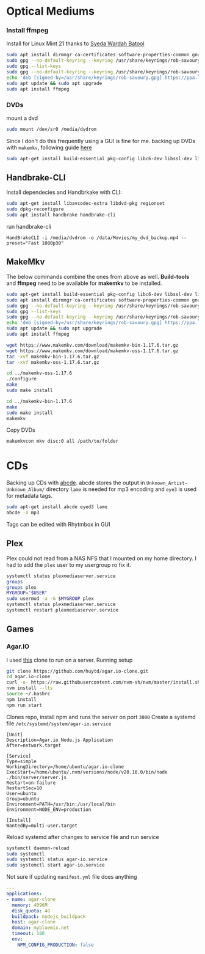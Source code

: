 # Optical Mediums
### Install ffmpeg
Install for Linux Mint 21 thanks to [Syeda Wardah Batool](https://linuxhint.com/install-ffmpeg-linux-mint-21/)
```bash
sudo apt install dirmngr ca-certificates software-properties-common gnupg gnupg2 apt-transport-https
sudo gpg --no-default-keyring --keyring /usr/share/keyrings/rob-savoury.gpg --keyserver keyserver.ubuntu.com --recv-keys E996735927E427A733BB653E374C7797FB006459
sudo gpg --list-keys
sudo gpg --no-default-keyring --keyring /usr/share/keyrings/rob-savoury.gpg --keyserver keyserver.ubuntu.com --recv-keys E996735927E427A733BB653E374C7797FB006459
echo 'deb [signed-by=/usr/share/keyrings/rob-savoury.gpg] https://ppa.launchpadcontent.net/savoury1/ffmpeg4/ubuntu jammy main' | sudo tee -a /etc/apt/sources.list.d/ffmpeg-4-rob-savoury.list
sudo apt update && sudo apt upgrade
sudo apt install ffmpeg
```
### DVDs
mount a dvd 
```bash
sudo mount /dev/sr0 /media/dvdrom
```
Since I don't do this frequently using a GUI is fine for me.
backing up DVDs with `makemkv`, following guide [here](https://forum.makemkv.com/forum/viewtopic.php?f=3&t=224)
```bash
sudo apt-get install build-essential pkg-config libc6-dev libssl-dev libexpat1-dev libavcodec-dev libgl1-mesa-dev qtbase5-dev zlib1g-dev
```

## Handbrake-CLI
Install dependecies and Handbrkake with CLI:
```bash
sudo apt-get install libavcodec-extra libdvd-pkg regionset
sudo dpkg-reconfigure 
sudo apt install handbrake handbrake-cli
```
run handbrake-cli
```
HandBrakeCLI -i /media/dvdrom -o /data/Movies/my_dvd_backup.mp4 --preset="Fast 1080p30"
```

## MakeMkv
The below commands combine the ones from above as well. __Build-tools__ and __ffmpeg__ need to be available for __makemkv__ to be installed.
```bash
sudo apt-get install build-essential pkg-config libc6-dev libssl-dev libexpat1-dev libavcodec-dev libgl1-mesa-dev qtbase5-dev zlib1g-dev
sudo apt install dirmngr ca-certificates software-properties-common gnupg gnupg2 apt-transport-https
sudo gpg --no-default-keyring --keyring /usr/share/keyrings/rob-savoury.gpg --keyserver keyserver.ubuntu.com --recv-keys E996735927E427A733BB653E374C7797FB006459
sudo gpg --list-keys
sudo gpg --no-default-keyring --keyring /usr/share/keyrings/rob-savoury.gpg --keyserver keyserver.ubuntu.com --recv-keys E996735927E427A733BB653E374C7797FB006459
echo 'deb [signed-by=/usr/share/keyrings/rob-savoury.gpg] https://ppa.launchpadcontent.net/savoury1/ffmpeg4/ubuntu jammy main' | sudo tee -a /etc/apt/sources.list.d/ffmpeg-4-rob-savoury.list
sudo apt update && sudo apt upgrade
sudo apt install ffmpeg

wget https://www.makemkv.com/download/makemkv-bin-1.17.6.tar.gz
wget https://www.makemkv.com/download/makemkv-oss-1.17.6.tar.gz
tar -xvf makemkv-bin-1.17.6.tar.gz
tar -xvf makemkv-oss-1.17.6.tar.gz

cd ../makemkv-oss-1.17.6
./configure
make
sudo make install

cd ../makemkv-bin-1.17.6
make
sudo make install
makemkv
```
Copy DVDs
```sh
makemkvcon mkv disc:0 all /path/to/folder
```
# CDs
Backing up CDs with [abcde](https://abcde.einval.com/wiki/).
abcde stores the output in `Unknown_Artist-Unknown_Album/` directory
`lame` is needed for mp3 encoding and `eye3` is used for metadata tags.
```sh
sudo apt-get install abcde eyed3 lame 
abcde -o mp3
```
Tags can be edited with Rhytmbox in GUI

## Plex  
Plex could not read from a NAS NFS that I mounted on my home directory. I had to add the 
`plex` user to my usergroup ro fix it.
```sh
systemctl status plexmediaserver.service
groups
groups plex
MYGROUP="$USER"
sudo usermod -a -G $MYGROUP plex
systemctl status plexmediaserver.service
systemctl restart plexmediaserver.service
```
## Games
### Agar.IO
I used [this](https://github.com/owenashurst/agar.io-clone) clone to run on a server.
Running setup
```sh
git clone https://github.com/huytd/agar.io-clone.git
cd agar.io-clone
curl -o- https://raw.githubusercontent.com/nvm-sh/nvm/master/install.sh | bash
nvm install --lts
source ~/.bashrc 
npm install
npm run start
```
Clones repo, install npm and runs the server on port `3000`
Create a systemd file `/etc/systemd/system/agar-io.service`
```make
[Unit]
Description=Agar.io Node.js Application
After=network.target

[Service]
Type=simple
WorkingDirectory=/home/ubuntu/agar.io-clone
ExecStart=/home/ubuntu/.nvm/versions/node/v20.16.0/bin/node ./bin/server/server.js
Restart=on-failure
RestartSec=10
User=ubuntu
Group=ubuntu
Environment=PATH=/usr/bin:/usr/local/bin
Environment=NODE_ENV=production

[Install]
WantedBy=multi-user.target
```
Reload systemd after changes to service file and run service
```sh
systemctl daemon-reload
sudo systemctl 
sudo systemctl status agar-io.service
sudo systemctl start agar-io.service
```
Not sure if updating `manifest.yml` file does anything
```yaml
---
applications:
- name: agar-clone
  memory: 4096M
  disk_quota: 4G
  buildpack: nodejs_buildpack
  host: agar-clone
  domain: mybluemix.net
  timeout: 180
  env:
    NPM_CONFIG_PRODUCTION: false
```
